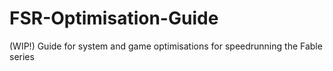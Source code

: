 # FSR-Optimisation-Guide
(WIP!) Guide for system and game optimisations for speedrunning the Fable series
